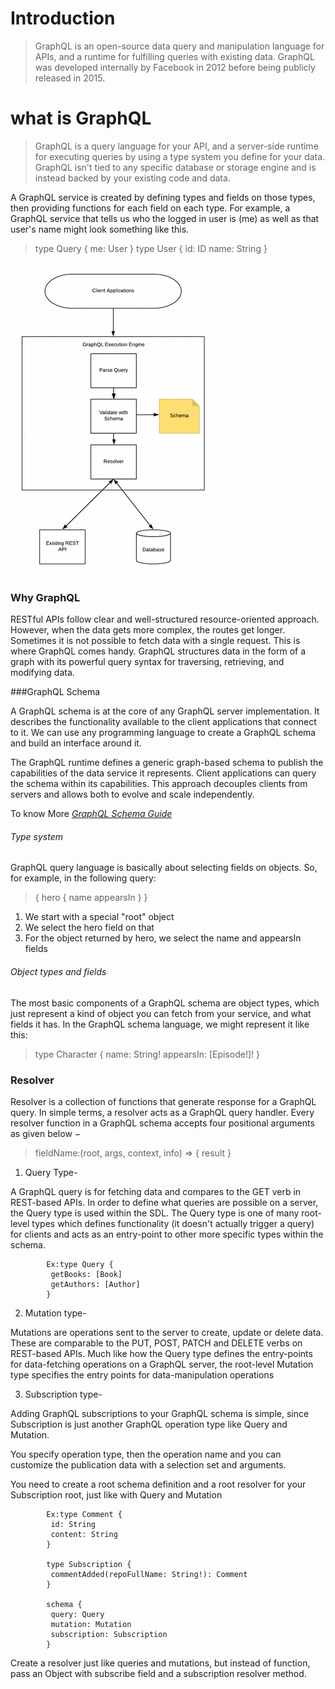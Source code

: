 # Introduction
>GraphQL is an open-source data query and manipulation language for APIs, and a runtime for fulfilling queries with existing data. GraphQL was developed internally by Facebook in 2012 before being publicly released in 2015.

# what is GraphQL
> GraphQL is a query language for your API, and a server-side runtime for executing queries by using a type system you define for your data. GraphQL isn't tied to any specific database or storage engine and is instead backed by your existing code and data.

A GraphQL service is created by defining types and fields on those types, then providing functions for each field on each type. For example, a GraphQL service that tells us who the logged in user is (me) as well as that user's name might look something like this.

>type Query {
  me: User
}
>type User {
  id: ID
  name: String
}

![graphQl](image/graphql-execution-engine.png)

### Why GraphQL
RESTful APIs follow clear and well-structured resource-oriented approach. However, when the data gets more complex, the routes get longer. Sometimes it is not possible to fetch data with a single request. This is where GraphQL comes handy. GraphQL structures data in the form of a graph with its powerful query syntax for traversing, retrieving, and modifying data. 


###GraphQL Schema

A GraphQL schema is at the core of any GraphQL server implementation. It describes the functionality available to the client applications that connect to it. We can use any programming language to create a GraphQL schema and build an interface around it.

The GraphQL runtime defines a generic graph-based schema to publish the capabilities of the data service it represents. Client applications can query the schema within its capabilities. This approach decouples clients from servers and allows both to evolve and scale independently.

To know More  *[GraphQL Schema Guide](https://graphql.org/learn/schema/)*



###### Type system 
 GraphQL query language is basically about selecting fields on objects. So, for example, in the following query:

>{
  hero {
    name
    appearsIn
  }
}
1. We start with a special "root" object
2. We select the hero field on that
3. For the object returned by hero, we select the name and appearsIn fields

###### Object types and fields
The most basic components of a GraphQL schema are object types, which just represent a kind of object you can fetch from your service, and what fields it has. In the GraphQL schema language, we might represent it like this:

>type Character {
  name: String!
  appearsIn: [Episode!]!
}

### Resolver
Resolver is a collection of functions that generate response for a GraphQL query. In simple terms, a resolver acts as a GraphQL query handler. Every resolver function in a GraphQL schema accepts four positional arguments as given below −
>fieldName:(root, args, context, info) => { result }
1. Query Type-

A GraphQL query is for fetching data and compares to the GET verb in REST-based APIs.
In order to define what queries are possible on a server, the Query type is used within the SDL. The Query type is one of many root-level types which defines functionality (it doesn't actually trigger a query) for clients and acts as an entry-point to other more specific types within the schema.

			Ex:type Query {
			 getBooks: [Book]
			 getAuthors: [Author]
			}


2. Mutation type-

Mutations are operations sent to the server to create, update or delete data. These are comparable to the PUT, POST, PATCH and DELETE verbs on REST-based APIs.
Much like how the Query type defines the entry-points for data-fetching operations on a GraphQL server, the root-level Mutation type specifies the entry points for data-manipulation operations


3. Subscription type-

Adding GraphQL subscriptions to your GraphQL schema is simple, since Subscription is just another GraphQL operation type like Query and Mutation.

You specify operation type, then the operation name and you can customize the publication data with a selection set and arguments.

You need to create a root schema definition and a root resolver for your  Subscription root, just like with Query and Mutation

			Ex:type Comment {
			 id: String
			 content: String
			}

			type Subscription {
			 commentAdded(repoFullName: String!): Comment
			}

			schema {
			 query: Query
			 mutation: Mutation
			 subscription: Subscription
			}
Create a resolver just like queries and mutations, but instead of function, pass an Object with subscribe field and a subscription resolver method.